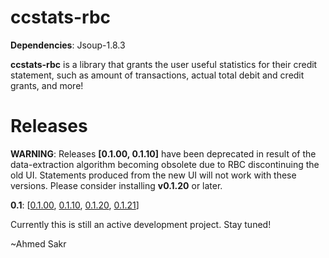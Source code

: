 ccstats-rbc
=====
**Dependencies**: Jsoup-1.8.3

**ccstats-rbc** is a library that grants the user useful statistics for their credit statement,
such as amount of transactions, actual total debit and credit grants, and more!

Releases
=====

**WARNING**: Releases **[0.1.00, 0.1.10]** have been deprecated in result of the data-extraction algorithm becoming
obsolete due to RBC discontinuing the old UI. Statements produced from the new UI will not work with these versions.
Please consider installing **v0.1.20** or later.

**0.1**: [[0.1.00](https://github.com/ahmedsakr/ccstats-rbc/releases/tag/0.1.00),
          [0.1.10](https://github.com/ahmedsakr/ccstats-rbc/releases/tag/0.1.10),
          [0.1.20](https://github.com/ahmedsakr/ccstats-rbc/releases/tag/0.1.20),
          [0.1.21](https://github.com/ahmedsakr/ccstats-rbc/releases/tag/0.1.21)]


Currently this is still an active development project. Stay tuned!

~Ahmed Sakr